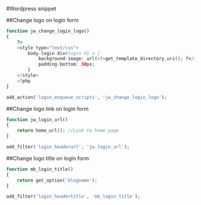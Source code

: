 #Wordpress snippet

##Change logo on login form
```PHP
function jw_change_login_logo()
{
    ?>
    <style type="text/css">
        body.login div#login h1 a {
            background-image: url(<?=get_template_directory_uri(); ?>/images/common/logo.png); //Your logo url here
            padding-bottom: 30px;
        }
    </style>
    <?php
}

add_action('login_enqueue_scripts', 'jw_change_login_logo');
```

##Change logo link on login form

```PHP
function jw_login_url()
{
    return home_url(); //Link to home page
}

add_filter('login_headerurl', 'jw_login_url');
```

##Change logo title on login form
```PHP
function mb_login_title()
{
    return get_option('blogname');
}

add_filter('login_headertitle', 'mb_login_title');
```
